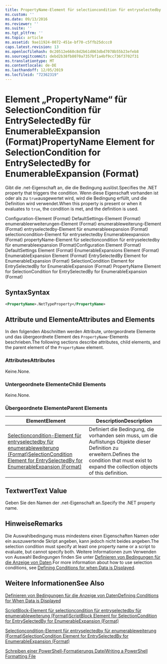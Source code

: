 ```yaml
---
title: PropertyName-Element für selectioncondition für entryselectedby für enumerableweiterung (Format) | Microsoft-Dokumentation
ms.custom: ''
ms.date: 09/13/2016
ms.reviewer: ''
ms.suite: ''
ms.tgt_pltfrm: ''
ms.topic: article
ms.assetid: 9ae11924-0072-451e-bf70-c5ffb25dccc0
caps.latest.revision: 13
ms.openlocfilehash: 0c20512e660c8d2b61d063dbd7078b55b23efeb8
ms.sourcegitcommit: debd2b38fb8070a7357bf1a4bf9cc736f3702f31
ms.translationtype: MT
ms.contentlocale: de-DE
ms.lasthandoff: 12/05/2019
ms.locfileid: "72362319"
---
```

# <a name="propertyname-element-for-selectioncondition-for-entryselectedby-for-enumerableexpansion-format"></a><span data-ttu-id="72fc6-102">Element „PropertyName“ für SelectionCondition für EntrySelectedBy für EnumerableExpansion (Format)</span><span class="sxs-lookup"><span data-stu-id="72fc6-102">PropertyName Element for SelectionCondition for EntrySelectedBy for EnumerableExpansion (Format)</span></span>

<span data-ttu-id="72fc6-103">Gibt die .net-Eigenschaft an, die die Bedingung auslöst.</span><span class="sxs-lookup"><span data-stu-id="72fc6-103">Specifies the .NET property that triggers the condition.</span></span> <span data-ttu-id="72fc6-104">Wenn diese Eigenschaft vorhanden ist oder als zu `true`ausgewertet wird, wird die Bedingung erfüllt, und die Definition wird verwendet.</span><span class="sxs-lookup"><span data-stu-id="72fc6-104">When this property is present or when it evaluates to `true`, the condition is met, and the definition is used.</span></span>

<span data-ttu-id="72fc6-105">Configuration-Element (Format) DefaultSettings-Element (Format) enumerableerweiterungen-Element (Format) enumerableweiterung-Element (Format) entryselectedby-Element für enumerableexpansion (Format) selectioncondition-Element für entryselectedby Enumerableexpansion (Format) propertyName-Element für selectioncondition für entryselectedby für enumerableexpansion (Format)</span><span class="sxs-lookup"><span data-stu-id="72fc6-105">Configuration Element (Format) DefaultSettings Element (Format) EnumerableExpansions Element (Format) EnumerableExpansion Element (Format) EntrySelectedBy Element for EnumerableExpansion (Format) SelectionCondition Element for EntrySelectedBy for EnumerableExpansion (Format) PropertyName Element for SelectionCondition for EntrySelectedBy for EnumerableExpansion (Format)</span></span>

## <a name="syntax"></a><span data-ttu-id="72fc6-106">Syntax</span><span class="sxs-lookup"><span data-stu-id="72fc6-106">Syntax</span></span>

```xml
<PropertyName>.NetTypeProperty</PropertyName>
```

## <a name="attributes-and-elements"></a><span data-ttu-id="72fc6-107">Attribute und Elemente</span><span class="sxs-lookup"><span data-stu-id="72fc6-107">Attributes and Elements</span></span>

<span data-ttu-id="72fc6-108">In den folgenden Abschnitten werden Attribute, untergeordnete Elemente und das übergeordnete Element des `PropertyName`-Elements beschrieben.</span><span class="sxs-lookup"><span data-stu-id="72fc6-108">The following sections describe attributes, child elements, and the parent element of the `PropertyName` element.</span></span>

### <a name="attributes"></a><span data-ttu-id="72fc6-109">Attributes</span><span class="sxs-lookup"><span data-stu-id="72fc6-109">Attributes</span></span>

<span data-ttu-id="72fc6-110">Keine.</span><span class="sxs-lookup"><span data-stu-id="72fc6-110">None.</span></span>

### <a name="child-elements"></a><span data-ttu-id="72fc6-111">Untergeordnete Elemente</span><span class="sxs-lookup"><span data-stu-id="72fc6-111">Child Elements</span></span>

<span data-ttu-id="72fc6-112">Keine.</span><span class="sxs-lookup"><span data-stu-id="72fc6-112">None.</span></span>

### <a name="parent-elements"></a><span data-ttu-id="72fc6-113">Übergeordnete Elemente</span><span class="sxs-lookup"><span data-stu-id="72fc6-113">Parent Elements</span></span>

|<span data-ttu-id="72fc6-114">Element</span><span class="sxs-lookup"><span data-stu-id="72fc6-114">Element</span></span>|<span data-ttu-id="72fc6-115">Description</span><span class="sxs-lookup"><span data-stu-id="72fc6-115">Description</span></span>|
|-------------|-----------------|
|[<span data-ttu-id="72fc6-116">Selectioncondition-Element für entryselectedby für enumerableweiterung (Format)</span><span class="sxs-lookup"><span data-stu-id="72fc6-116">SelectionCondition Element for EntrySelectedBy for EnumerableExpansion (Format)</span></span>](./selectioncondition-element-for-entryselectedby-for-enumerableexpansion-format.md)|<span data-ttu-id="72fc6-117">Definiert die Bedingung, die vorhanden sein muss, um die Auflistungs Objekte dieser Definition zu erweitern.</span><span class="sxs-lookup"><span data-stu-id="72fc6-117">Defines the condition that must exist to expand the collection objects of this definition.</span></span>|

## <a name="text-value"></a><span data-ttu-id="72fc6-118">Textwert</span><span class="sxs-lookup"><span data-stu-id="72fc6-118">Text Value</span></span>

<span data-ttu-id="72fc6-119">Geben Sie den Namen der .net-Eigenschaft an.</span><span class="sxs-lookup"><span data-stu-id="72fc6-119">Specify the .NET property name.</span></span>

## <a name="remarks"></a><span data-ttu-id="72fc6-120">Hinweise</span><span class="sxs-lookup"><span data-stu-id="72fc6-120">Remarks</span></span>

<span data-ttu-id="72fc6-121">Die Auswahlbedingung muss mindestens einen Eigenschaften Namen oder ein auszuwertende Skript angeben, kann jedoch nicht beides angeben.</span><span class="sxs-lookup"><span data-stu-id="72fc6-121">The selection condition must specify at least one property name or a script to evaluate, but cannot specify both.</span></span> <span data-ttu-id="72fc6-122">Weitere Informationen zum Verwenden von Auswahl Bedingungen finden Sie unter [Definieren von Bedingungen für die Anzeige von Daten](./defining-conditions-for-displaying-data.md).</span><span class="sxs-lookup"><span data-stu-id="72fc6-122">For more information about how to use selection conditions, see [Defining Conditions for when Data is Displayed](./defining-conditions-for-displaying-data.md).</span></span>

## <a name="see-also"></a><span data-ttu-id="72fc6-123">Weitere Informationen</span><span class="sxs-lookup"><span data-stu-id="72fc6-123">See Also</span></span>

[<span data-ttu-id="72fc6-124">Definieren von Bedingungen für die Anzeige von Daten</span><span class="sxs-lookup"><span data-stu-id="72fc6-124">Defining Conditions for When Data is Displayed</span></span>](./defining-conditions-for-displaying-data.md)

[<span data-ttu-id="72fc6-125">ScriptBlock-Element für selectioncondition für entryselectedby für enumerableweiterung (Format)</span><span class="sxs-lookup"><span data-stu-id="72fc6-125">ScriptBlock Element for SelectionCondition for EntrySelectedBy for EnumerableExpansion (Format)</span></span>](./scriptblock-element-for-selectioncondition-for-entryselectedby-for-enumerableexpansion-format.md)

[<span data-ttu-id="72fc6-126">Selectioncondition-Element für entryselectedby für enumerableweiterung (Format)</span><span class="sxs-lookup"><span data-stu-id="72fc6-126">SelectionCondition Element for EntrySelectedBy for EnumerableExpansion (Format)</span></span>](./selectioncondition-element-for-entryselectedby-for-enumerableexpansion-format.md)

[<span data-ttu-id="72fc6-127">Schreiben einer PowerShell-Formatierungs Datei</span><span class="sxs-lookup"><span data-stu-id="72fc6-127">Writing a PowerShell Formatting File</span></span>](./writing-a-powershell-formatting-file.md)
